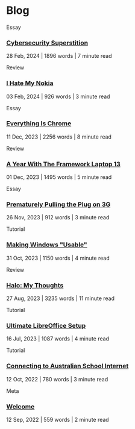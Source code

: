 <head>
    <title>Blog | Vale.Rocks</title>
    <meta property="og:title" content="Blog | Vale.Rocks"/>
    <meta name="description" content="The internet website of Declan Chidlow, known online as Vale. Within this digital domain, I document my thoughts, musings, and otherwise unhinged ramblings. I hope you stick around and find at least something intriguing here. I've put a lot of time into it. " />
    <meta property="og:description" content="The hippest site this side of MySpace." />
</head>

<h1 id="section">
    Blog
</h1>

<search id="searchAndFilter" style="display:none;">
    <input type="search" id="blogsearch" onkeyup="search()" placeholder="Search posts">
    <select name="tag" id="tag">
        <option value="all">All</option>
        <option value="review">Reviews</option>
        <option value="essay">Essays</option>
        <option value="tutorial">Tutorials</option>
        <option value="meta">Meta</option>
    </select>
</search>

<div id="blogposts">

<div class="post">

Essay
### [Cybersecurity Superstition](/blog/Cybersecurity_Superstition)
<time datetime="2024-02-28">28 Feb, 2024</time> | 1896 words | 7 minute read
</div>

<div class="post">

Review
### [I Hate My Nokia](/blog/I_Hate_My_Nokia)
<time datetime="2024-02-03">03 Feb, 2024</time> | 926 words | 3 minute read
</div>

<div class="post">

Essay
### [Everything Is Chrome](/blog/Everything_Is_Chrome)
<time datetime="2023-12-11">11 Dec, 2023</time> | 2256 words | 8 minute read
</div>

<div class="post">

Review
### [A Year With The Framework Laptop 13](/blog/A_Year_With_The_Framework_Laptop_13)
<time datetime="2023-12-01">01 Dec, 2023</time> | 1495 words | 5 minute read
</div>

<div class="post">

Essay
### [Prematurely Pulling the Plug on 3G](/blog/Prematurely_Pulling_The_Plug_On_3G)
<time datetime="2023-11-26">26 Nov, 2023</time> | 912 words | 3 minute read
</div>

<div class="post">

Tutorial
### [Making Windows "Usable"](/blog/Making_Windows_Usable)
<time datetime="2023-10-31">31 Oct, 2023</time> | 1150 words | 4 minute read
</div>

<div class="post">

Review
### [Halo: My Thoughts](/blog/Halo_My_Thoughts)
<time datetime="2023-08-27">27 Aug, 2023</time> | 3235 words | 11 minute read
</div>

<div class="post">

Tutorial
### [Ultimate LibreOffice Setup](/blog/LibreOffice_Setup)
<time datetime="2023-06-16">16 Jul, 2023</time> | 1087 words | 4 minute read
</div>

<div class="post">

Tutorial
### [Connecting to Australian School Internet](/blog/School_Internet)
<time datetime="2022-10-12">12 Oct, 2022</time> | 780 words | 3 minute read
</div>

<div class="post">

Meta
### [Welcome](/blog/Welcome)
<time datetime="2022-09-12">12 Sep, 2022</time> | 559 words | 2 minute read
</div>

</div>

<script src="assets/scrollfade.js"></script>

<script>
    document.getElementById("searchAndFilter").style.display = 'flex';
</script>

<script>
// Search posts
    function search() {
        var input = document.getElementById('blogsearch');
        var filter = input.value.toUpperCase();
        var ul = document.getElementById("blogposts");
        var divs = ul.querySelectorAll('div');

    divs.forEach(function(div) {
        var a = div.querySelector("a");
        var txtValue = a.textContent;
        var displayStyle = (txtValue.toUpperCase().indexOf(filter) > -1) ? "" : "none";
        div.style.display = displayStyle;
    });
    }
</script>

<script>
// Filter posts
    const tagSelect = document.getElementById('tag');
    const blogPosts = document.getElementById('blogposts');

    tagSelect.addEventListener('change', filterPosts);

    function filterPosts() {
        const selectedTag = tagSelect.value.toUpperCase();
        const divs = blogPosts.querySelectorAll('div');
        divs.forEach(div => {
            const postInfo = div.textContent.trim().split('\n');
            const postType = postInfo[0].toUpperCase();
            const displayStyle = (selectedTag === 'ALL' || postType === selectedTag) ? "" : "none";
            div.style.display = displayStyle;
        });
    }
</script>
